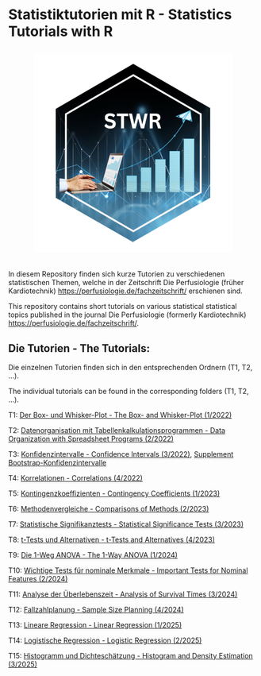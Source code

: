 # Statistiktutorien mit R - Statistics Tutorials with R <p align="center"><img src="hex-STWR.png" width="400"></p>

In diesem Repository finden sich kurze Tutorien zu verschiedenen statistischen Themen, 
welche in der Zeitschrift Die Perfusiologie (früher Kardiotechnik) 
<https://perfusiologie.de/fachzeitschrift/> erschienen sind.

This repository contains short tutorials on various statistical statistical topics 
published in the journal Die Perfusiologie (formerly Kardiotechnik) <https://perfusiologie.de/fachzeitschrift/>.


## Die Tutorien - The Tutorials:

Die einzelnen Tutorien finden sich in den entsprechenden Ordnern (T1, T2, ...).

The individual tutorials can be found in the corresponding folders (T1, T2, ...).


T1: [Der Box- und Whisker-Plot - The Box- and Whisker-Plot (1/2022)](https://perfusiologie.de/publikationen/statistik-teil-1-der-box-und-whisker-plot/)

T2: [Datenorganisation mit Tabellenkalkulationsprogrammen - Data Organization with Spreadsheet Programs (2/2022)](https://perfusiologie.de/publikationen/statistik-teil-2-datenorganisation-mit-tabellenkalkulationsprogrammen/)

T3: [Konfidenzintervalle - Confidence Intervals (3/2022)](https://perfusiologie.de/publikationen/statistik-teil-3-konfidenzintervalle/), [Supplement Bootstrap-Konfidenzintervalle](https://dgfkt.de/wp-content/uploads/Supplement-3-22.pdf)

T4: [Korrelationen - Correlations (4/2022)](https://perfusiologie.de/publikationen/statistik-teil-4-korrelationen/)

T5: [Kontingenzkoeffizienten - Contingency Coefficients (1/2023)](https://perfusiologie.de/publikationen/statistik-teil-5-kontingenzkoeffizienten/)

T6: [Methodenvergleiche - Comparisons of Methods (2/2023)](https://perfusiologie.de/publikationen/statistik-teil-6-methodenvergleiche/)

T7: [Statistische Signifikanztests - Statistical Significance Tests (3/2023)](https://perfusiologie.de/publikationen/statistik-teil-7-statistische-signifikanztests/)

T8: [t-Tests und Alternativen - t-Tests and Alternatives (4/2023)](https://perfusiologie.de/publikationen/statistik-teil-8-t-tests-und-alternativen/)

T9: [Die 1-Weg ANOVA - The 1-Way ANOVA (1/2024)](https://perfusiologie.de/publikationen/statistik-teil-9-die-1-weg-anova/)

T10: [Wichtige Tests für nominale Merkmale - Important Tests for Nominal Features (2/2024)](https://perfusiologie.de/publikationen/statistik-teil-10-wichtige-tests-fuer-nominale-merkmale/)

T11: [Analyse der Überlebenszeit - Analysis of Survival Times (3/2024)](https://perfusiologie.de/publikationen/statistik-teil-11-analyse-der-ueberlebenszeit-tutorial-3-2024/)

T12: [Fallzahlplanung - Sample Size Planning (4/2024)](https://perfusiologie.de/publikationen/statistik-teil-12-fallzahlplanung/)

T13: [Lineare Regression - Linear Regression (1/2025)](https://perfusiologie.de/publikationen/statistik-teil-13-lineare-regression/)

T14: [Logistische Regression - Logistic Regression (2/2025)](https://perfusiologie.de/publikationen/statistik-teil-14-logistische-regression/)

T15: [Histogramm und Dichteschätzung - Histogram and Density Estimation (3/2025)](https://perfusiologie.de/publikationen/statistik-teil-15-histogramm-und-dichteschaetzung/)

